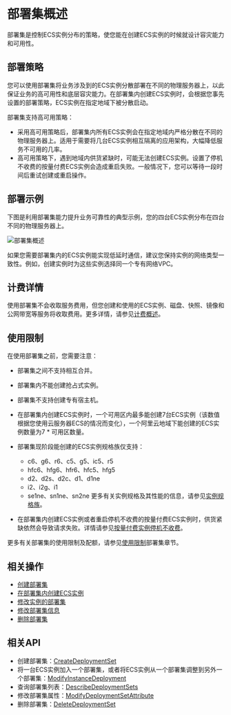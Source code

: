 # 部署集概述

部署集是控制ECS实例分布的策略，使您能在创建ECS实例的时候就设计容灾能力和可用性。

## 部署策略

您可以使用部署集将业务涉及到的ECS实例分散部署在不同的物理服务器上，以此保证业务的高可用性和底层容灾能力。在部署集内创建ECS实例时，会根据您事先设置的部署策略，ECS实例在指定地域下被分散启动。

部署集支持高可用策略：

-   采用高可用策略后，部署集内所有ECS实例会在指定地域内严格分散在不同的物理服务器上。适用于需要将几台ECS实例相互隔离的应用架构，大幅降低服务不可用的几率。
-   高可用策略下，遇到地域内供货紧缺时，可能无法创建ECS实例。设置了停机不收费的按量付费ECS实例会造成重启失败。一般情况下，您可以等待一段时间后重试创建或重启操作。

## 部署示例

下图是利用部署集能力提升业务可靠性的典型示例，您的四台ECS实例分布在四台不同的物理服务器上。

![部署集概述](https://static-aliyun-doc.oss-accelerate.aliyuncs.com/assets/img/zh-CN/1532909951/p57239.png)

如果您需要部署集内的ECS实例能实现低延时通信，建议您保持实例的网络类型一致性。例如，创建实例时为这些实例选择同一个专有网络VPC。

## 计费详情

使用部署集不会收取服务费用，但您创建和使用的ECS实例、磁盘、快照、镜像和公网带宽等服务将收取费用。更多详情，请参见[计费概述](/intl.zh-CN/产品定价/计费概述.md)。

## 使用限制

在使用部署集之前，您需要注意：

-   部署集之间不支持相互合并。
-   部署集内不能创建抢占式实例。
-   部署集不支持创建专有宿主机。
-   在部署集内创建ECS实例时，一个可用区内最多能创建7台ECS实例（该数值根据您使用云服务器ECS的情况而变化），一个阿里云地域下能创建的ECS实例数量为7 \* 可用区数量。
-   部署集现阶段能创建的ECS实例规格族仅支持：

    -   c6、g6、r6、c5、g5、ic5、r5
    -   hfc6、hfg6、hfr6、hfc5、hfg5
    -   d2、d2s、d2c、d1、d1ne
    -   i2、i2g、i1
    -   se1ne、sn1ne、sn2ne
    更多有关实例规格及其性能的信息，请参见[实例规格族](/intl.zh-CN/实例/实例规格族.md)。

-   在部署集内创建ECS实例或者重启停机不收费的按量付费ECS实例时，供货紧缺依然会导致请求失败。详情请参见[按量付费实例停机不收费](/intl.zh-CN/产品定价/计费方式/按量付费实例停机不收费.md)。

更多有关部署集的使用限制及配额，请参见[使用限制](/intl.zh-CN/产品简介/使用限制.md)部署集章节。

## 相关操作

-   [创建部署集](/intl.zh-CN/部署与弹性/部署集/创建部署集.md)
-   [在部署集内创建ECS实例](/intl.zh-CN/部署与弹性/部署集/在部署集内创建ECS实例.md)
-   [修改实例的部署集](/intl.zh-CN/部署与弹性/部署集/修改实例的部署集.md)
-   [修改部署集信息](/intl.zh-CN/部署与弹性/部署集/管理部署集.md)
-   [删除部署集](/intl.zh-CN/部署与弹性/部署集/删除部署集.md)

## 相关API

-   创建部署集：[CreateDeploymentSet](/intl.zh-CN/API参考/部署集/CreateDeploymentSet.md)
-   将一台ECS实例加入一个部署集，或者将ECS实例从一个部署集调整到另外一个部署集：[ModifyInstanceDeployment](/intl.zh-CN/API参考/专有宿主机/ModifyInstanceDeployment.md)
-   查询部署集列表：[DescribeDeploymentSets](/intl.zh-CN/API参考/部署集/DescribeDeploymentSets.md)
-   修改部署集属性：[ModifyDeploymentSetAttribute](/intl.zh-CN/API参考/部署集/ModifyDeploymentSetAttribute.md)
-   删除部署集：[DeleteDeploymentSet](/intl.zh-CN/API参考/部署集/DeleteDeploymentSet.md)

